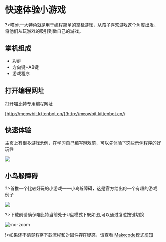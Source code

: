 # 快速体验小游戏

?>喵bit一大特色就是用于编程简单的掌机游戏，从孩子喜欢游戏这个角度出发，将他们从玩游戏的吸引到做自己的游戏。

## 掌机组成  

- 彩屏
- 方向键+AB键
- 游戏程序

## 打开编程网址

打开喵比特专用编程网址

[http://meowbit.kittenbot.cn/](http://meowbit.kittenbot.cn/)

## 快速体验
    
主页上有很多游戏示例，在学习自己编写游戏前，可以先体验下这些示例程序的好玩性

![](https://s2.ax1x.com/2019/01/29/kQRQDH.png)

## 小鸟躲障碍

?>首推一个比较好玩的小游戏——小鸟躲障碍，这是官方给出的一个有趣的游戏例子

![](https://s2.ax1x.com/2019/01/29/kQRlbd.png)

?>下载前请确保喵比特当前处于U盘模式下既如图,可以通过复位按键切换 
  
![](https://s2.ax1x.com/2019/01/28/kKI1rF.png ':no-zoom')  
  
!>如果还不清楚程序下载流程和对固件存在疑惑，请查看 [Makecode模式须知](makecode/02喵bit版Makecode简介)